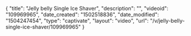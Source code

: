 {
    "title": "Jelly belly Single Ice Shaver",
    "description": "",
    "videoid": "109969965",
    "date_created": "1502518836",
    "date_modified": "1504247454",
    "type": "captivate",
    "layout": "video",
    "url": "\/v\/jelly-belly-single-ice-shaver\/109969965"
}